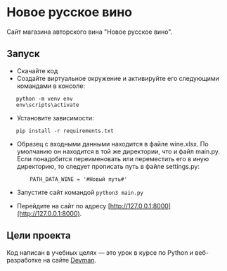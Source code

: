# Новое русское вино

Сайт магазина авторского вина "Новое русское вино".

## Запуск

- Скачайте код
- Создайте виртуальное окружение и активируйте его следующими командами в консоле:
```
   python -m venv env
   env\scripts\activate
```
- Установите зависимости:
```
   pip install -r requirements.txt
``` 
- Образец с входными данными находится в файле wine.xlsx. По умолчанию он находится
  в той же директории, что и файл main.py. Если понадобится переименовать или переместить
  его в иную директорию, то следует прописать путь в файле settings.py:
  
  ```
      PATH_DATA_WINE = '#Новый путь#'  
  
- Запустите сайт командой `python3 main.py`
- Перейдите на сайт по адресу [http://127.0.0.1:8000](http://127.0.0.1:8000).

## Цели проекта

Код написан в учебных целях — это урок в курсе по Python и веб-разработке на сайте [Devman](https://dvmn.org).

